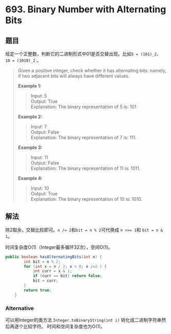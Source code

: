 # 693. Binary Number with Alternating Bits

## 题目

给定一个正整数，判断它的二进制形式中01是否交替出现。比如`5 = (101)_2， 10 = (1010)_2` 。

>Given a positive integer, check whether it has alternating bits: namely, if two adjacent bits will always have different values.
>
>**Example 1:**
>
>>Input: 5  
>>Output: True  
>>Explanation:  The binary representation of 5 is: 101
>
>**Example 2:**
>
>>Input: 7  
>>Output: False  
>>Explanation:
>>The binary representation of 7 is: 111.
>
>**Example 3:**
>
>>Input: 11  
>>Output: False  
>>Explanation:
>>The binary representation of 11 is: 1011.
>
>**Example 4:**
>
>>Input: 10  
>>Output: True  
>>Explanation:
The binary representation of 10 is: 1010.

## 解法

除2取余，交替比较即可。`n /= 2`和`bit = n % 2`可代换成 `n >>= 1`和 `bit = n & 1`。

时间复杂度O(1)（Integer最多循环32次），空间O(1)。

```java
public boolean hasAlternatingBits(int n) {
        int bit = n % 2;
        for (int x = n / 2; x > 0; x /=2 ) {
            int curr = x & 1;
            if (curr == bit) return false;
            bit = curr;
        }
        return true;
    }
```

### Alternative

可以用Integer的类方法 `Integer.toBinaryString(int i)` 转化成二进制字符串然后再逐个比较字符。 时间和空间复杂度也为O(1)。
